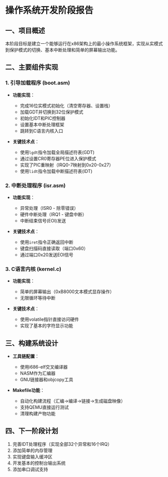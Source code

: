 # 操作系统开发阶段报告

## 一、项目概述
本阶段目标是建立一个能够运行在x86架构上的最小操作系统框架，实现从实模式到保护模式的切换、基本中断处理和简单的屏幕输出功能。

## 二、主要组件实现

### 1. 引导加载程序 (boot.asm)
- **功能实现**：
  - 完成16位实模式初始化（清空寄存器、设置栈）
  - 加载GDT并切换到32位保护模式
  - 初始化IDT和PIC控制器
  - 设置基本中断处理框架
  - 跳转到C语言内核入口

- **关键技术点**：
  - 使用`lgdt`指令加载全局描述符表(GDT)
  - 通过设置CR0寄存器PE位进入保护模式
  - 实现了PIC重映射（IRQ0-7映射到0x20-0x27）
  - 使用`lidt`指令加载中断描述符表(IDT)

### 2. 中断处理程序 (isr.asm)
- **功能实现**：
  - 异常处理（ISR0 - 除零错误）
  - 硬件中断处理（IRQ1 - 键盘中断）
  - 中断结束信号(EOI)发送

- **关键技术点**：
  - 使用`iret`指令正确返回中断
  - 键盘扫描码直接读取（端口0x60）
  - 通过端口0x20发送EOI信号

### 3. C语言内核 (kernel.c)
- **功能实现**：
  - 简单的屏幕输出（0xB8000文本模式显存操作）
  - 无限循环等待中断

- **关键技术点**：
  - 使用volatile指针直接访问硬件
  - 实现了基本的字符显示功能

## 三、构建系统设计
- **工具链配置**：
  - 使用i686-elf交叉编译器
  - NASM作为汇编器
  - GNU链接器和objcopy工具

- **Makefile功能**：
  - 自动化构建流程（汇编→编译→链接→生成磁盘映像）
  - 支持QEMU直接运行测试
  - 清理构建产物功能
  
## 四、下一阶段计划
1. 完善IDT处理程序（实现全部32个异常和16个IRQ）
2. 添加简单的内存管理
3. 实现键盘输入缓冲区
4. 开发基本的控制台输出系统
5. 添加串口调试支持
